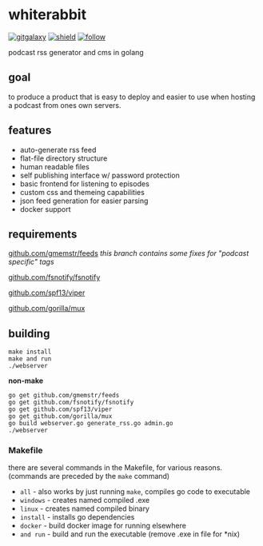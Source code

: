 # whiterabbit

[![gitgalaxy](https://img.shields.io/badge/website-gitgalaxy.com-blue.svg)](https://gitgalaxy.com) [![shield](https://img.shields.io/badge/live-podcast.gitgalaxy.com-green.svg)](https://podcast.gitgalaxy.com) [![follow](https://img.shields.io/twitter/follow/gitgalaxy.svg?style=social&label=Follow)](https://twitter.com/gitgalaxy)


podcast rss generator and cms in golang

## goal

to produce a product that is easy to deploy and easier to use when hosting a podcast from ones own servers. 

## features

 * auto-generate rss feed
 * flat-file directory structure
 * human readable files
 * self publishing interface w/ password protection
 * basic frontend for listening to episodes
 * custom css and themeing capabilities
 * json feed generation for easier parsing
 * docker support

## requirements

[github.com/gmemstr/feeds](https://github.com/gmemstr/feeds) _this branch contains some fixes for "podcast specific" tags_

[github.com/fsnotify/fsnotify](https://github.com/fsnotify/fsnotify)

[github.com/spf13/viper](https://github.com/spf13/viper)

[github.com/gorilla/mux](https://github.com/gorilla/mux)

## building

```
make install
make and run
./webserver
```


**non-make**
```
go get github.com/gmemstr/feeds
go get github.com/fsnotify/fsnotify
go get github.com/spf13/viper
go get github.com/gorilla/mux
go build webserver.go generate_rss.go admin.go
./webserver
```

### Makefile

there are several commands in the Makefile, for various reasons. (commands are preceded by the `make` command)

 * `all` - also works by just running `make`, compiles go code to executable
 * `windows` - creates named compiled .exe
 * `linux` - creates named compiled binary
 * `install` - installs go dependencies 
 * `docker` - build docker image for running elsewhere
 * `and run` - build and run the executable (remove .exe in file for \*nix)